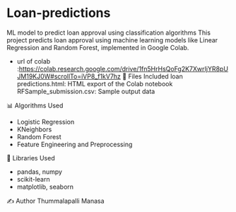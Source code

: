 # Loan-predictions
ML model to predict loan approval using classification algorithms
This project predicts loan approval using machine learning models like Linear Regression and Random Forest, implemented in Google Colab.
- url of colab :https://colab.research.google.com/drive/1fn5HrHsQoFg2K7XwrIjYR8pUJM19KJ0W#scrollTo=iVP8_f1kV7hz
📁 Files Included
loan predictions.html: HTML export of the Colab notebook
RFSample_submission.csv: Sample output data

📊 Algorithms Used
- Logistic Regression
- KNeighbors
- Random Forest
- Feature Engineering and Preprocessing

🧠 Libraries Used
- pandas, numpy
- scikit-learn
- matplotlib, seaborn

✍️ Author
Thummalapalli Manasa
